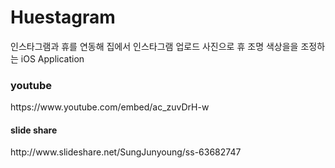 # Huestagram
인스타그램과 휴를 연동해 집에서 인스타그램 업로드 사진으로 휴 조명 색상을을 조정하는 iOS Application

<h3>youtube</h3>
https://www.youtube.com/embed/ac_zuvDrH-w

<h4>slide share</h3>
http://www.slideshare.net/SungJunyoung/ss-63682747
